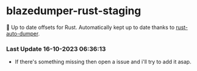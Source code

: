 # blazedumper-rust-staging

🚀 Up to date offsets for Rust. Automatically kept up to date thanks to [rust-auto-dumper](https://github.com/Akandesh/rust-auto-dumper).


### Last Update 16-10-2023 06:36:13
- If there's something missing then open a issue and i'll try to add it asap.
